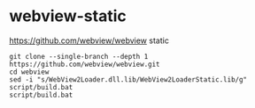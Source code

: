 # webview-static
https://github.com/webview/webview static

```
git clone --single-branch --depth 1 https://github.com/webview/webview.git
cd webview
sed -i "s/WebView2Loader.dll.lib/WebView2LoaderStatic.lib/g" script/build.bat
script/build.bat
```
